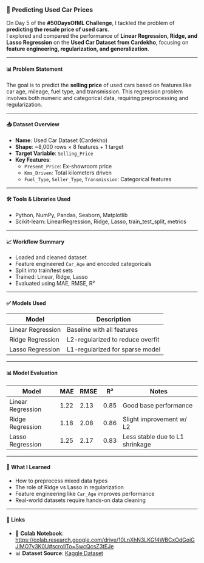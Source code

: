 ### 🧠 Predicting Used Car Prices

On Day 5 of the **#50DaysOfML Challenge**, I tackled the problem of **predicting the resale price of used cars**.  
I explored and compared the performance of **Linear Regression, Ridge, and Lasso Regression** on the **Used Car Dataset from Cardekho**, focusing on **feature engineering, regularization, and generalization**.

---

#### 📊 Problem Statement

The goal is to predict the **selling price** of used cars based on features like car age, mileage, fuel type, and transmission. This regression problem involves both numeric and categorical data, requiring preprocessing and regularization.

---

#### 📥 Dataset Overview

- **Name**: Used Car Dataset (Cardekho)  
- **Shape**: ~8,000 rows × 8 features + 1 target  
- **Target Variable**: `Selling_Price`  
- **Key Features**:  
  - `Present_Price`: Ex-showroom price  
  - `Kms_Driven`: Total kilometers driven  
  - `Fuel_Type`, `Seller_Type`, `Transmission`: Categorical features  

---

#### 🛠️ Tools & Libraries Used

- Python, NumPy, Pandas, Seaborn, Matplotlib  
- Scikit-learn: LinearRegression, Ridge, Lasso, train_test_split, metrics  

---

#### 📈 Workflow Summary

- Loaded and cleaned dataset  
- Feature engineered `Car_Age` and encoded categoricals  
- Split into train/test sets  
- Trained: Linear, Ridge, Lasso  
- Evaluated using MAE, RMSE, R²  

---

#### ✅ Models Used

| Model              | Description                     |
|-------------------|---------------------------------|
| Linear Regression | Baseline with all features      |
| Ridge Regression  | L2-regularized to reduce overfit|
| Lasso Regression  | L1-regularized for sparse model |

---

#### 📊 Model Evaluation

| Model              | MAE     | RMSE    | R²     | Notes                      |
|-------------------|---------|---------|--------|----------------------------|
| Linear Regression | 1.22    | 2.13    | 0.85   | Good base performance      |
| Ridge Regression  | 1.18    | 2.08    | 0.86   | Slight improvement w/ L2   |
| Lasso Regression  | 1.25    | 2.17    | 0.83   | Less stable due to L1 shrinkage |

---

#### 💬 What I Learned

- How to preprocess mixed data types  
- The role of Ridge vs Lasso in regularization  
- Feature engineering like `Car_Age` improves performance  
- Real-world datasets require hands-on data cleaning  

---

#### 🔗 Links

- 📒 **Colab Notebook**: https://colab.research.google.com/drive/10LnXhN3LKGf4WBCxOdGoiGJIMO7y3K0U#scrollTo=SwcQcsZ3tEJe
- 📊 **Dataset Source**: [Kaggle Dataset](https://www.kaggle.com/datasets/nehalbirla/vehicle-dataset-from-cardekho)
